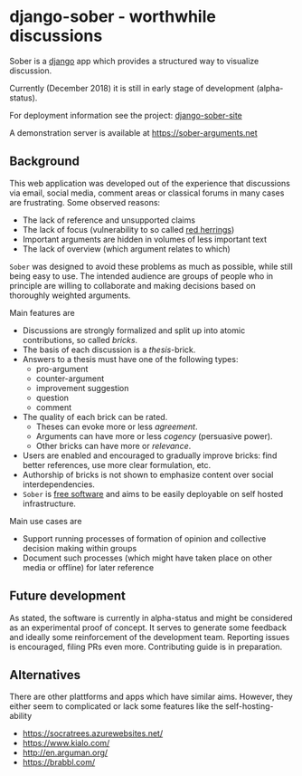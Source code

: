 # django-sober - worthwhile discussions

Sober is a [django](https://www.djangoproject.com/) app which provides a structured way to visualize discussion.

Currently (December 2018) it is still in early stage of development (alpha-status).

For deployment information see the project: [django-sober-site][1]

[1]: https://github.com/cknoll/django-sober-deployment-project


A demonstration server is available at https://sober-arguments.net


## Background

This web application was developed out of the experience that discussions via email, social media,
comment areas or classical forums in many cases are frustrating. Some observed reasons:

- The lack of reference and unsupported claims
- The lack of focus (vulnerability to so called [red herrings](https://en.wikipedia.org/wiki/Red_herring))
- Important arguments are hidden in volumes of less important text
- The lack of overview (which argument relates to which)

`Sober` was designed to avoid these problems as much as possible, while still being easy to use.
The intended audience are groups of people who in principle are willing to collaborate and making
decisions based on thoroughly weighted arguments.

Main features are
- Discussions are strongly formalized and split up into atomic contributions, so called *bricks*.
- The basis of each discussion is a *thesis*-brick.
- Answers to a thesis must have one of the following types:
    - pro-argument
    - counter-argument
    - improvement suggestion
    - question
    - comment
- The quality of each brick can be rated.
    - Theses can evoke more or less *agreement*.
    - Arguments can have more or less *cogency* (persuasive power).
    - Other bricks can have more or *relevance*.
- Users are enabled and encouraged to gradually improve bricks: find better references, use more clear formulation, etc.
- Authorship of bricks is not shown to emphasize content over social interdependencies.
- `Sober` is [free software](#License) and aims to be easily deployable on self hosted infrastructure.

Main use cases are
- Support running processes of formation of opinion and collective decision making within groups
- Document such processes (which might have taken place on other media or offline) for later reference

## Future development
As stated, the software is currently in alpha-status and might be considered as an experimental proof of concept.
It serves to generate some feedback and ideally some reinforcement of the development team.
Reporting issues is encouraged, filing PRs even more.
Contributing guide is in preparation.


## Alternatives

There are other plattforms and apps which have similar aims.
However, they either seem to complicated or lack some features like the self-hosting-ability

- https://socratrees.azurewebsites.net/
- https://www.kialo.com/
- http://en.arguman.org/
- https://brabbl.com/
